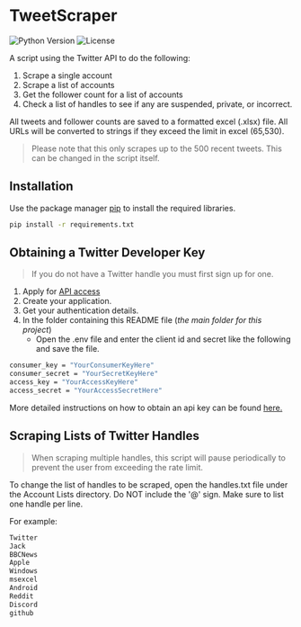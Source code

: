 # TweetScraper

![Python Version](https://img.shields.io/pypi/pyversions/pandas?style=for-the-badge)
![License](https://img.shields.io/github/license/Durhamster/TweetScraper?style=for-the-badge)

A script using the Twitter API to do the following:

1. Scrape a single account
2. Scrape a list of accounts
3. Get the follower count for a list of accounts
4. Check a list of handles to see if any are suspended, private, or incorrect.

All tweets and follower counts are saved to a formatted excel (.xlsx) file. All URLs will be converted to strings if they exceed the limit in excel (65,530).

> Please note that this only scrapes up to the 500 recent tweets. This can be changed in the script itself.

## Installation

Use the package manager [pip](https://pip.pypa.io/en/stable/) to install the required libraries.

```bash
pip install -r requirements.txt
```

## Obtaining a Twitter Developer Key

> If you do not have a Twitter handle you must first sign up for one.

1. Apply for [API access](https://developer.twitter.com/en/apply-for-access.html)
2. Create your application.
3. Get your authentication details.
4. In the folder containing this README file (_the main folder for this project_)
   - Open the .env file and enter the client id and secret like the following and save the file.

```bash
consumer_key = "YourConsumerKeyHere"
consumer_secret = "YourSecretKeyHere"
access_key = "YourAccessKeyHere"
access_secret = "YourAccessSecretHere"
```

More detailed instructions on how to obtain an api key can be found [here.](https://towardsdatascience.com/how-to-access-twitters-api-using-tweepy-5a13a206683b)

## Scraping Lists of Twitter Handles

> When scraping multiple handles, this script will pause periodically to prevent the user from exceeding the rate limit.

To change the list of handles to be scraped, open the handles.txt file under the Account Lists directory. Do NOT include the '@' sign. Make sure to list one handle per line.

For example:

```bash
Twitter
Jack
BBCNews
Apple
Windows
msexcel
Android
Reddit
Discord
github
```
